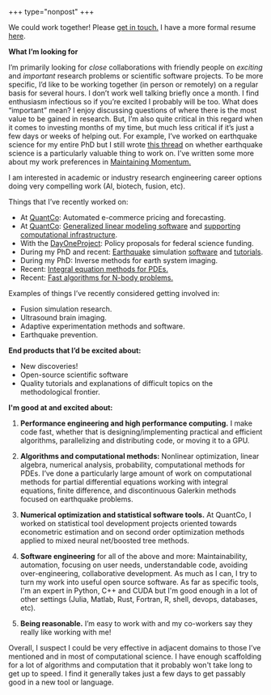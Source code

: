 +++
type="nonpost"
+++

<!-----

Yay, no errors, warnings, or alerts!

Conversion time: 0.415 seconds.


Using this Markdown file:

1. Paste this output into your source file.
2. See the notes and action items below regarding this conversion run.
3. Check the rendered output (headings, lists, code blocks, tables) for proper
   formatting and use a linkchecker before you publish this page.

Conversion notes:

* Docs to Markdown version 1.0β33
* Wed Jan 12 2022 06:27:32 GMT-0800 (PST)
* Source doc: workwithme
* This is a partial selection. Check to make sure intra-doc links work.
----->


We could work together! Please [get in touch.](mailto:t.ben.thompson@gmail.com) I have a more formal resume [here](https://tbenthompson.com/resume.pdf).

**What I’m looking for**

I’m primarily looking for _close_ collaborations with friendly people on _exciting_ and _important_ research problems or scientific software projects. To be more specific, I’d like to be working together (in person or remotely) on a regular basis for several hours. I don’t work well talking briefly once a month. I find enthusiasm infectious so if you’re excited I probably will be too. What does “important” mean?  I enjoy discussing questions of where there is the most value to be gained in research. But, I’m also quite critical in this regard when it comes to investing months of my time, but much less critical if it’s just a few days or weeks of helping out. For example, I’ve worked on earthquake science for my entire PhD but I still wrote [this thread](https://twitter.com/tbenthompson/status/1435663857117237248) on whether earthquake science is a particularly valuable thing to work on. I’ve written some more about my work preferences in [Maintaining Momentum.](https://tbenthompson.com/post/maintaining_momentum/)

I am interested in academic or industry research engineering career options doing very compelling work (AI, biotech, fusion, etc).

Things that I’ve recently worked on: 



* At [QuantCo](https://quantco.com): Automated e-commerce pricing and forecasting.
* At [QuantCo](https://quantco.com): [Generalized linear modeling software](https://glum.readthedocs.io/en/latest/) and [supporting computational infrastructure](https://github.com/Quantco/tabmat).
* With the [DayOneProject](https://www.dayoneproject.org): Policy proposals for federal science funding.
* During my PhD and recent: [Earthquake](https://tbenthompson.com/post/cascadia/) simulation [software](https://github.com/tbenthompson/cutde) and [tutorials](https://tbenthompson.com/book/c1qbx/part6_qd.html#plotting-the-results).
* During my PhD: Inverse methods for earth system imaging.
* Recent: [Integral equation methods for PDEs.](https://tbenthompson.com/book/intro.html)
* Recent: [Fast algorithms for N-body problems.](https://tbenthompson.com/book/tdes/hmatrix.html)

Examples of things I’ve recently considered getting involved in:



* Fusion simulation research.
* Ultrasound brain imaging.
* Adaptive experimentation methods and software.
* Earthquake prevention.

**End products that I’d be excited about:**



* New discoveries!
* Open-source scientific software
* Quality tutorials and explanations of difficult topics on the methodological frontier.

**I'm good at and excited about:**

1. **Performance engineering and high performance computing.** I make code fast, whether that is designing/implementing practical and efficient algorithms, parallelizing and distributing code, or moving it to a GPU.

2. **Algorithms and computational methods:** Nonlinear optimization, linear algebra, numerical analysis, probability, computational methods for PDEs. I’ve done a particularly large amount of work on computational methods for partial differential equations working with integral equations, finite difference, and discontinuous Galerkin methods focused on earthquake problems. 

3. **Numerical optimization and statistical software tools.** At QuantCo, I worked on statistical tool development projects oriented towards econometric estimation and on second order optimization methods applied to mixed neural net/boosted tree methods. 

4. **Software engineering** for all of the above and more: Maintainability, automation, focusing on user needs, understandable code, avoiding over-engineering, collaborative development. As much as I can, I try to turn my work into useful open source software. As far as specific tools, I'm an expert in Python, C++ and CUDA but I'm good enough in a lot of other settings (Julia, Matlab, Rust, Fortran, R, shell, devops, databases, etc).

5. **Being reasonable.** I’m easy to work with and my co-workers say they really like working with me! 

Overall, I suspect I could be very effective in adjacent domains to those I’ve mentioned and in most of computational science. I have enough scaffolding for a lot of algorithms and computation that it probably won't take long to get up to speed. I find it generally takes just a few days to get passably good in a new tool or language. 
